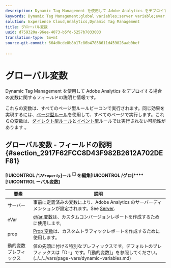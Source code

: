```yaml
---
description: Dynamic Tag Management を使用して Adobe Analytics をデプロイする場合の変数に関するフィールドの説明と情報です。
keywords: Dynamic Tag Management;global variables;server variable;evar;props;dynamic variable prefix;dynamic variable
solution: Experience Cloud,Analytics,Dynamic Tag Management
title: グローバル変数
uuid: d759320a-96ee-4073-b5fd-5257b7033003
translation-type: tm+mt
source-git-commit: 664d0cde8b8b17c86b47858611d459026aab0bef

---
```



# グローバル変数

Dynamic Tag Management を使用して Adobe Analytics をデプロイする場合の変数に関するフィールドの説明と情報です。

これらの変数は、すべてのページ型ルールビーコンで実行されます。同じ効果を実現するには、[ページ型ルール](/help/implement/other/dtm/c-rules/t-rules-page-conditions.md)を使用して、すべてのページで実行します。これらの変数は、[ダイレクト型ルール](/help/implement/other/dtm/c-rules/t-rules-direct-conditions.md)と[イベント型](/help/implement/other/dtm/c-rules/t-rules-event-conditions.md)ルールでは実行されない可能性があります 。

## グローバル変数 - フィールドの説明 {#section_2917F62FCC8D43F982B2612A702DEF81}

**[!UICONTROL /ツ&#x200B;*`Property`*]**ール![](assets/settings_gear.png)を編集**[!UICONTROL /グロ]****[!UICONTROL ーバル変数]**

| 要素 | 説明 |
|--- |--- |
| サーバー | 事前に定義済みの変数により、Adobe Analytics のサーバーディメンションが設定されます。See [Server](../../../vars/page-vars/server.md). |
| eVar | [eVar 変数](../../../vars/page-vars/evar.md)は、カスタムコンバージョンレポートを作成するために使用します。 |
| prop | [Prop 変数](../../../vars/page-vars/prop.md)は、カスタムトラフィックレポートを作成するために使用します。 |
| 動的変数プレフィックス | 値の先頭に付ける特別なプレフィックスです。デフォルトのプレフィックスは「D=」です。「[動的変数]」を参照してください。(../../../vars/page-vars/dynamic-variables.md) |
